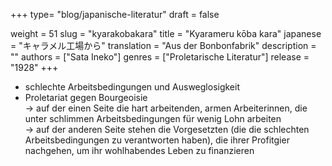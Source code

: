 +++
type= "blog/japanische-literatur"
draft = false

weight = 51
slug = "kyarakobakara"
title = "Kyarameru kōba kara"
japanese = "キャラメル工場から"
translation = "Aus der Bonbonfabrik"
description = ""
authors = ["Sata Ineko"]
genres = ["Proletarische Literatur"]
release = "1928"
+++

- schlechte Arbeitsbedingungen und Ausweglosigkeit
- Proletariat gegen Bourgeoisie  
-> auf der einen Seite die hart arbeitenden, armen Arbeiterinnen, die unter schlimmen Arbeitsbedingungen für wenig Lohn arbeiten  
-> auf der anderen Seite stehen die Vorgesetzten (die die schlechten Arbeitsbedingungen zu verantworten haben), die ihrer Profitgier nachgehen, um ihr wohlhabendes Leben zu finanzieren  
